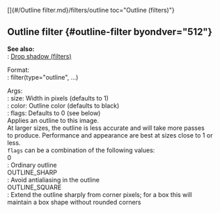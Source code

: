 []{#/Outline filter.md}/filters/outline toc="Outline (filters)"}    
## Outline filter {#outline-filter byondver="512"}    
**See also:**    
:   [Drop shadow (filters)](/%7Bnotes%7D/filters/drop_shadow)    
<!-- -->    
Format:    
:   filter(type=\"outline\", \...)    
<!-- -->    
Args:    
:   size: Width in pixels (defaults to 1)    
:   color: Outline color (defaults to black)    
:   flags: Defaults to 0 (see below)    
Applies an outline to this image.    
At larger sizes, the outline is less accurate and will take more passes    
to produce. Performance and appearance are best at sizes close to 1 or    
less.    
`flags` can be a combination of the following values:    
0    
:   Ordinary outline    
OUTLINE_SHARP    
:   Avoid antialiasing in the outline    
OUTLINE_SQUARE    
:   Extend the outline sharply from corner pixels; for a box this will    
    maintain a box shape without rounded corners  